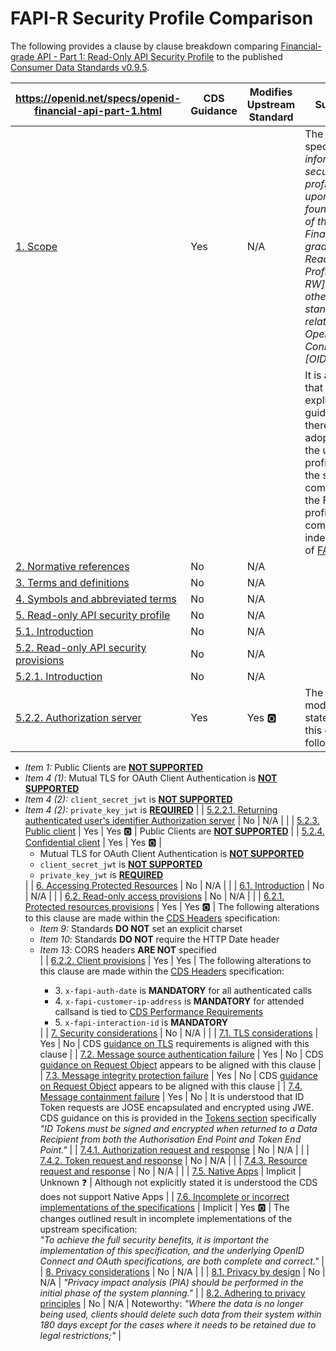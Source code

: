 
# FAPI-R Security Profile Comparison

The following provides a clause by clause breakdown comparing [Financial-grade API - Part 1: Read-Only API Security Profile](https://openid.net/specs/openid-financial-api-part-1.html) to the published [Consumer Data Standards v0.9.5](https://consumerdatastandardsaustralia.github.io/standards).

|  **https://openid.net/specs/openid-financial-api-part-1.html** | **CDS Guidance** | **Modifies Upstream Standard** | **Summary** |
| --- | --- | --- | --- |
|  [1. Scope](https://openid.net/specs/openid-financial-api-part-1.html#scope) | Yes | N/A | The CDS specify *"This information security profile builds upon the foundations of the Financial-grade API Read Write Profile [FAPI-RW] and other standards relating to Open ID Connect 1.0 [OIDC]."* |
|     |     |     |  It is assumed that without explicit guidance there is adoption of the upstream profile. For the sake of completeness the FAPI-R profile is compared independently of [FAPI-RW](fapi-part2.md). |
|  [2. Normative references](https://openid.net/specs/openid-financial-api-part-1.html#normative-references) | No | N/A |  |
|  [3. Terms and definitions](https://openid.net/specs/openid-financial-api-part-1.html#terms-and-definitions) | No | N/A |  |
|  [4. Symbols and abbreviated terms](https://openid.net/specs/openid-financial-api-part-1.html#symbols-and-abbreviated-terms) | No | N/A |  |
|  [5. Read-only API security profile](https://openid.net/specs/openid-financial-api-part-1.html#read-only-api-security-profile) | No | N/A |  |
|  [5.1. Introduction](https://openid.net/specs/openid-financial-api-part-1.html#introduction) | No | N/A |  |
|  [5.2. Read-only API security provisions](https://openid.net/specs/openid-financial-api-part-1.html#read-only-api-security-provisions) | No | N/A |  |
|  [5.2.1. Introduction](https://openid.net/specs/openid-financial-api-part-1.html#introduction-1) | No | N/A |  |
|  [5.2.2. Authorization server](https://openid.net/specs/openid-financial-api-part-1.html#authorization-server) | Yes | Yes :o2: | The CDS modifies the statements in this clause as follows: 
- *Item 1:* Public Clients are [**NOT SUPPORTED**](https://consumerdatastandardsaustralia.github.io/standards/#oidc-client-types) 
- *Item 4 (1)*: Mutual TLS for OAuth Client Authentication is [**NOT SUPPORTED**](https://consumerdatastandardsaustralia.github.io/standards/#client-authentication)
- *Item 4 (2):* `client_secret_jwt` is [**NOT SUPPORTED**](https://consumerdatastandardsaustralia.github.io/standards/#authentication-flows)
- *Item 4 (2):*  `private_key_jwt` is [**REQUIRED**](https://consumerdatastandardsaustralia.github.io/standards/#authentication-flows) |
|  [5.2.2.1. Returning authenticated user's identifier Authorization server](https://openid.net/specs/openid-financial-api-part-1.html#returning-authenticated-users-identifier-authorization-server) | No | N/A | |
|  [5.2.3. Public client](https://openid.net/specs/openid-financial-api-part-1.html#public-client) | Yes | Yes :o2: | Public Clients are [**NOT SUPPORTED**](https://consumerdatastandardsaustralia.github.io/standards/#oidc-client-types) |
|  [5.2.4. Confidential client](https://openid.net/specs/openid-financial-api-part-1.html#confidential-client) | Yes | Yes :o2: | <ul><li>Mutual TLS for OAuth Client Authentication is [**NOT SUPPORTED**](https://consumerdatastandardsaustralia.github.io/standards/#client-authentication)</li><li>`client_secret_jwt` is [**NOT SUPPORTED**](https://consumerdatastandardsaustralia.github.io/standards/#authentication-flows)</li><li>`private_key_jwt` is [**REQUIRED**](https://consumerdatastandardsaustralia.github.io/standards/#authentication-flows)</li></ul> |
|  [6. Accessing Protected Resources](https://openid.net/specs/openid-financial-api-part-1.html#accessing-protected-resources) | No | N/A |  |
|  [6.1. Introduction](https://openid.net/specs/openid-financial-api-part-1.html#introduction-2) | No | N/A |  |
|  [6.2. Read-only access provisions](https://openid.net/specs/openid-financial-api-part-1.html#read-only-access-provisions) | No | N/A |  |
|  [6.2.1. Protected resources provisions](https://openid.net/specs/openid-financial-api-part-1.html#protected-resources-provisions) | Yes | Yes :o2: | The following alterations to this clause are made within the [CDS Headers](https://consumerdatastandardsaustralia.github.io/standards/#http-headers) specification:<ul><li>*Item 9:* Standards **DO NOT** set an explicit charset</li><li>*Item 10*: Standards **DO NOT** require the HTTP Date header</li><li>*Item 13*: CORS headers **ARE NOT** specified</li> |
|  [6.2.2. Client provisions](https://openid.net/specs/openid-financial-api-part-1.html#client-provisions) | Yes | Yes | The following alterations to this clause are made within the [CDS Headers](https://consumerdatastandardsaustralia.github.io/standards/#http-headers) specification:<ul><li>3. `x-fapi-auth-date` is **MANDATORY** for all authenticated calls</li><li>4. `x-fapi-customer-ip-address` is **MANDATORY** for attended callsand is tied to [CDS Performance Requirements](https://consumerdatastandardsaustralia.github.io/standards/#performance-requirements)</li><li>5. `x-fapi-interaction-id` is **MANDATORY**</li></ul> |
|  [7. Security considerations](https://openid.net/specs/openid-financial-api-part-1.html#security-considerations) | No | N/A |  |
|  [7.1. TLS considerations](https://openid.net/specs/openid-financial-api-part-1.html#tls-considerations) | Yes | No | CDS [guidance on TLS](https://consumerdatastandardsaustralia.github.io/standards/#transaction-security) requirements is aligned with this clause |
|  [7.2. Message source authentication failure](https://openid.net/specs/openid-financial-api-part-1.html#message-source-authentication-failure) | Yes | No | CDS [guidance on Request Object](https://consumerdatastandardsaustralia.github.io/standards/#request-object) appears to be aligned with this clause |
|  [7.3. Message integrity protection failure](https://openid.net/specs/openid-financial-api-part-1.html#message-integrity-protection-failure) | Yes | No | CDS [guidance on Request Object](https://consumerdatastandardsaustralia.github.io/standards/#request-object) appears to be aligned with this clause |
|  [7.4. Message containment failure](https://openid.net/specs/openid-financial-api-part-1.html#message-containment-failure) | Yes | No | It is understood that ID Token requests are JOSE encapsulated and encrypted using JWE. CDS guidance on this is provided in the [Tokens section](https://consumerdatastandardsaustralia.github.io/standards/#tokens) specifically *"ID Tokens must be signed and encrypted when returned to a Data Recipient from both the Authorisation End Point and Token End Point."* |
|  [7.4.1. Authorization request and response](https://openid.net/specs/openid-financial-api-part-1.html#authorization-request-and-response) | No | N/A |  |
|  [7.4.2. Token request and response](https://openid.net/specs/openid-financial-api-part-1.html#token-request-and-response) | No | N/A |  |
|  [7.4.3. Resource request and response](https://openid.net/specs/openid-financial-api-part-1.html#resource-request-and-response) | No | N/A |  |
|  [7.5. Native Apps](https://openid.net/specs/openid-financial-api-part-1.html#native-apps) | Implicit | Unknown :question: | Although not explicitly stated it is understood the CDS does not support Native Apps |
|  [7.6. Incomplete or incorrect implementations of the specifications](https://openid.net/specs/openid-financial-api-part-1.html#incomplete-or-incorrect-implementations-of-the-specifications) | Implicit | Yes :o2: | The changes outlined result in incomplete implementations of the upstream specification: <br />*"To achieve the full security benefits, it is important the implementation of this specification, and the underlying OpenID Connect and OAuth specifications, are both complete and correct."* |
|  [8. Privacy considerations](https://openid.net/specs/openid-financial-api-part-1.html#privacy-considerations) | No | N/A |  |
|  [8.1. Privacy by design](https://openid.net/specs/openid-financial-api-part-1.html#privacy-by-design) | No | N/A | *"Privacy impact analysis (PIA) should be performed in the initial phase of the system planning."* |
|  [8.2. Adhering to privacy principles](https://openid.net/specs/openid-financial-api-part-1.html#adhering-to-privacy-principles) | No | N/A | Noteworthy: *"Where the data is no longer being used, clients should delete such data from their system within 180 days except for the cases where it needs to be retained due to legal restrictions;"* |
